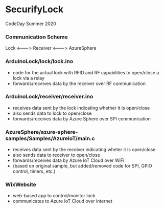 # SecurifyLock
CodeDay Summer 2020

### Communication Scheme
Lock <---> Receiver <---> AzureSphere

### ArduinoLock/lock/lock.ino
- code for the actual lock with RFID and RF capabilities to open/close a lock via a relay
- forwards/receives data by the receiver over RF communication

### ArduinoLock/receiver/receiver.ino
- receives data sent by the lock indicating whether it is open/close
- also sends data to lock to open/close
- forwards/receives data by Azure Sphere over SPI communication

### AzureSphere/azure-sphere-samples/Samples/AzureIoT/main.c
- receives data sent by the receiver indicating wheter it is open/close
- also sends data to receiver to open/close
- forwards/receives data by Azure IoT Cloud over WiFi
- (based on original sample, but added/removed code for SPI, GPIO control, timers, etc.)

### WixWebsite
- web-based app to control/monitor lock
- communicates to Azure IoT Cloud over internet